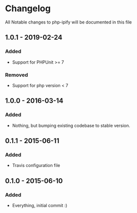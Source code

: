 # Changelog

All Notable changes to php-ipify will be documented in this file

## 1.0.1 - 2019-02-24
### Added
+ Support for PHPUnit >= 7
### Removed
- Support for php version < 7

## 1.0.0 - 2016-03-14

### Added
- Nothing, but bumping existing codebase to stable version.

## 0.1.1 - 2015-06-11

### Added
- Travis configuration file

## 0.1.0 - 2015-06-10

### Added
- Everything, initial commit :)
